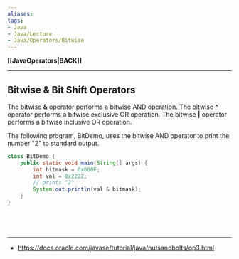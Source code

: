 ```yaml
---
aliases:
tags:
- Java
- Java/Lecture
- Java/Operators/Bitwise
---
```

**[[JavaOperators|BACK]]**

---
## Bitwise & Bit Shift Operators
The bitwise **&** operator performs a bitwise AND operation.
The bitwise **^** operator performs a bitwise exclusive OR operation.
The bitwise **|** operator performs a bitwise inclusive OR operation.

The following program, BitDemo, uses the bitwise AND operator to print the number "2" to standard output.
```java
class BitDemo {
    public static void main(String[] args) {
        int bitmask = 0x000F;
        int val = 0x2222;
        // prints "2"
        System.out.println(val & bitmask);
    }
}
```

<br>

# 
---
- https://docs.oracle.com/javase/tutorial/java/nutsandbolts/op3.html